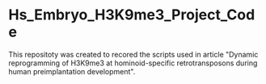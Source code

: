 # Hs_Embryo_H3K9me3_Project_Code
This repositoty was created to recored the scripts used in article "Dynamic reprogramming of H3K9me3 at hominoid-specific retrotransposons during human preimplantation development".
